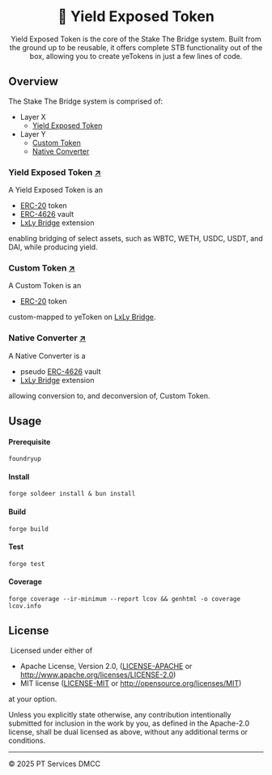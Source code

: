 <h1 align="center">🌾 Yield Exposed Token</h1>

<div align="center">

Yield Exposed Token is the core of the Stake The Bridge system. Built from the ground up to be reusable, it offers complete STB functionality out of the box, allowing you to create yeTokens in just a few lines of code.

</div>

## Overview

The Stake The Bridge system is comprised of:

- Layer X
  - [Yield Exposed Token](#yield-exposed-token-)
- Layer Y
  - [Custom Token](#custom-token-)
  - [Native Converter](#native-converter-)

### Yield Exposed Token [↗](src/YieldExposedToken.sol)

A Yield Exposed Token is an

- [ERC-20](https://eips.ethereum.org/EIPS/eip-20) token
- [ERC-4626](https://eips.ethereum.org/EIPS/eip-4626) vault
- [LxLy Bridge](https://github.com/0xPolygonHermez/zkevm-contracts) extension

enabling bridging of select assets, such as WBTC, WETH, USDC, USDT, and DAI, while producing yield.

### Custom Token [↗](src/CustomToken.sol)

A Custom Token is an

- [ERC-20](https://eips.ethereum.org/EIPS/eip-20) token

custom-mapped to yeToken on [LxLy Bridge](https://github.com/0xPolygonHermez/zkevm-contracts).

### Native Converter [↗](src/NativeConverter.sol)

A Native Converter is a

- pseudo [ERC-4626](https://eips.ethereum.org/EIPS/eip-4626) vault
- [LxLy Bridge](https://github.com/0xPolygonHermez/zkevm-contracts) extension

allowing conversion to, and deconversion of, Custom Token.

## Usage

#### Prerequisite

```
foundryup
```

#### Install

```
forge soldeer install & bun install
```

#### Build

```
forge build
```

#### Test

```
forge test
```

#### Coverage

```
forge coverage --ir-minimum --report lcov && genhtml -o coverage lcov.info
```

## License
​
Licensed under either of

- Apache License, Version 2.0, ([LICENSE-APACHE](LICENSE-APACHE) or http://www.apache.org/licenses/LICENSE-2.0)
- MIT license ([LICENSE-MIT](LICENSE-MIT) or http://opensource.org/licenses/MIT)

at your option.

Unless you explicitly state otherwise, any contribution intentionally submitted for inclusion in the work by you, as defined in the Apache-2.0 license, shall be dual licensed as above, without any additional terms or conditions.

---

© 2025 PT Services DMCC